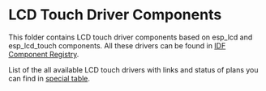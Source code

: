 # LCD Touch Driver Components

This folder contains LCD touch driver components based on esp_lcd and esp_lcd_touch components. All these drivers can be found in [IDF Component Registry](https://components.espressif.com/).

List of the all available LCD touch drivers with links and status of plans you can find in [special table](../../docu/LCD.md).
